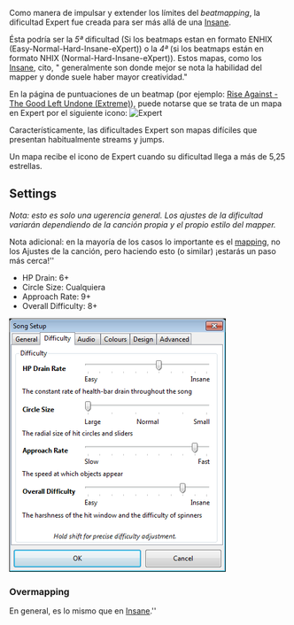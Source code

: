 Como manera de impulsar y extender los límites del *beatmapping*, la dificultad Expert fue creada para ser más allá de una [Insane](ES:Insane).

Ésta podría ser la *5ª* dificultad (Si los beatmaps estan en formato ENHIX (Easy-Normal-Hard-Insane-eXpert)) o la *4ª* (si los beatmaps están en formato NHIX (Normal-Hard-Insane-eXpert)). Estos mapas, como los [Insane](ES:Insane), cito, " generalmente son donde mejor se nota la habilidad del mapper y donde suele haber mayor creatividad."

En la página de puntuaciones de un beatmap (por ejemplo: [Rise Against - The Good Left Undone (Extreme)](https://osu.ppy.sh/b/774564)), puede notarse que se trata de un mapa en Expert por el siguiente icono: ![Expert](/wiki/shared/Expert-s.png "Expert")

Característicamente, las dificultades Expert son mapas difíciles que presentan habitualmente streams y jumps.

Un mapa recibe el icono de Expert cuando su dificultad llega a más de 5,25 estrellas.

Settings
--------

*Nota: esto es solo una ugerencia general. Los ajustes de la dificultad variarán dependiendo de la canción propia y el propio estilo del mapper.*

Nota adicional: en la mayoría de los casos lo importante es el [mapping](ES:Mapping), no los Ajustes de la canción, pero haciendo esto (o similar) ¡estarás un paso más cerca!''

-   HP Drain: 6+
-   Circle Size: Cualquiera
-   Approach Rate: 9+
-   Overall Difficulty: 8+

![Potential difficulty settings for Expert.](Expertsetup.png "otential difficulty settings for Expert.")

### Overmapping

En general, es lo mismo que en [Insane](ES:Insane).''

